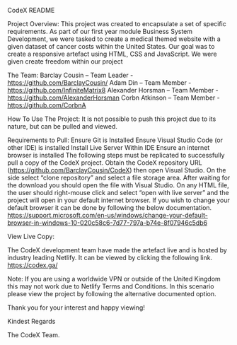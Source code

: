 CodeX README

Project Overview:
This project was created to encapsulate a set of specific requirements. As part of our first year module Business System Development, we were tasked to create a medical themed website with a given dataset of cancer costs within the United States. Our goal was to create a responsive artefact using HTML, CSS and JavaScript. We were given create freedom within our project 

The Team:
Barclay Cousin – Team Leader - https://github.com/BarclayCousin/
Adam Din – Team Member - https://github.com/InfiniteMatrix8
Alexander Horsman – Team Member - https://github.com/AlexanderHorsman
Corbn Atkinson – Team Member - https://github.com/CorbnA

How To Use The Project:
It is not possible to push this project due to its nature, but can be pulled and viewed.

Requirements to Pull:
Ensure Git is Installed
Ensure Visual Studio Code (or other IDE) is installed
Install Live Server Within IDE
Ensure an internet browser is installed
The following steps must be replicated to successfully pull a copy of the CodeX project. Obtain the CodeX repository URL (https://github.com/BarclayCousin/CodeX) then open Visual Studio. On the side select “clone repository” and select a file storage area. After waiting for the download you should open the file with Visual Studio. On any HTML file, the user should right-mouse click and select “open with live server” and the project will open in your default internet browser. If you wish to change your default browser it can be done by following the below documentation.
https://support.microsoft.com/en-us/windows/change-your-default-browser-in-windows-10-020c58c6-7d77-797a-b74e-8f07946c5db6

View Live Copy:

The CodeX development team have made the artefact live and is hosted by industry leading Netlify. It can be viewed by clicking the following link.
https://codex.ga/ 

Note: If you are using a worldwide VPN or outside of the United Kingdom this may not work due to Netlify Terms and Conditions. In this scenario please view the project by following the alternative documented option. 

Thank you for your interest and happy viewing!

Kindest Regards

The CodeX Team.  
